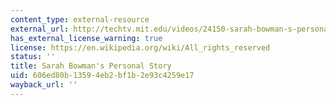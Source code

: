 ```yaml
---
content_type: external-resource
external_url: http://techtv.mit.edu/videos/24150-sarah-bowman-s-personal-story
has_external_license_warning: true
license: https://en.wikipedia.org/wiki/All_rights_reserved
status: ''
title: Sarah Bowman's Personal Story
uid: 606ed80b-1359-4eb2-bf1b-2e93c4259e17
wayback_url: ''
---
```

